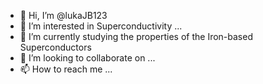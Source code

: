 - 👋 Hi, I’m @lukaJB123
- 👀 I’m interested in Superconductivity ...
- 🌱 I’m currently studying the properties of the Iron-based Superconductors
- 💞️ I’m looking to collaborate on ...
- 📫 How to reach me ...

<!---
lukaJB123/lukaJB123 is a ✨ special ✨ repository because its `README.md` (this file) appears on your GitHub profile.
You can click the Preview link to take a look at your changes.
--->

